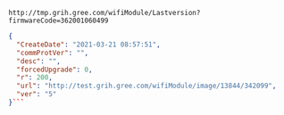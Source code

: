 `http://tmp.grih.gree.com/wifiModule/Lastversion?firmwareCode=362001060499`

```json
{
  "CreateDate": "2021-03-21 08:57:51",
  "commProtVer": "",
  "desc": "",
  "forcedUpgrade": 0,
  "r": 200,
  "url": "http://test.grih.gree.com/wifiModule/image/13844/342099",
  "ver": "5"
}```